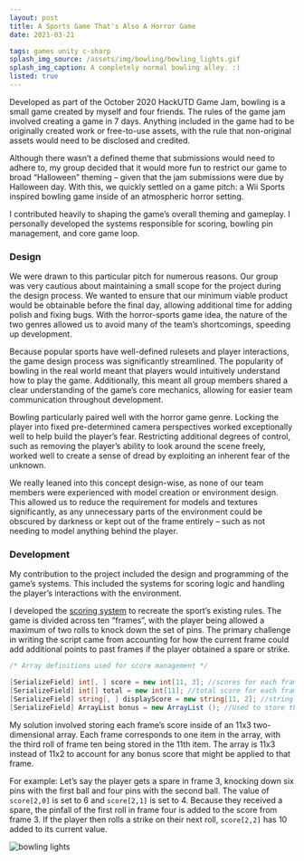 ```yaml
---
layout: post
title: A Sports Game That's Also A Horror Game
date: 2021-03-21

tags: games unity c-sharp
splash_img_source: /assets/img/bowling/bowling_lights.gif
splash_img_caption: A completely normal bowling alley. :)
listed: true
---
```


Developed as part of the October 2020 HackUTD Game Jam, bowling is a small game created by myself and four friends. The rules of the game jam involved creating a game in 7 days. Anything included in the game had to be originally created work or free-to-use assets, with the rule that non-original assets would need to be disclosed and credited.

Although there wasn’t a defined theme that submissions would need to adhere to, my group decided that it would more fun to restrict our game to broad “Halloween” theming – given that the jam submissions were due by Halloween day. With this, we quickly settled on a game pitch: a Wii Sports inspired bowling game inside of an atmospheric horror setting.

I contributed heavily to shaping the game’s overall theming and gameplay. I personally developed the systems responsible for scoring, bowling pin management, and core game loop. 

### Design
We were drawn to this particular pitch for numerous reasons. Our group was very cautious about maintaining a small scope for the project during the design process. We wanted to ensure that our minimum viable product would be obtainable before the final day, allowing additional time for adding polish and fixing bugs. With the horror-sports game idea, the nature of the two genres allowed us to avoid many of the team’s shortcomings, speeding up development.

Because popular sports have well-defined rulesets and player interactions, the game design process was significantly streamlined. The popularity of bowling in the real world meant that players would intuitively understand how to play the game. Additionally, this meant all group members shared a clear understanding of the game’s core mechanics, allowing for easier team communication throughout development.

Bowling particularly paired well with the horror game genre. Locking the player into fixed pre-determined camera perspectives worked exceptionally well to help build the player’s fear. Restricting additional degrees of control, such as removing the player’s ability to look around the scene freely, worked well to create a sense of dread by exploiting an inherent fear of the unknown.

We really leaned into this concept design-wise, as none of our team members were experienced with model creation or environment design. This allowed us to reduce the requirement for models and textures significantly, as any unnecessary parts of the environment could be obscured by darkness or kept out of the frame entirely – such as not needing to model anything behind the player.  

### Development
My contribution to the project included the design and programming of the game’s systems. This included the systems for scoring logic and handling the player’s interactions with the environment.

I developed the [scoring system](https://github.com/arsylvester/bowling./blob/master/Assets/Scripts/scoreMaster.cs) to recreate the sport’s existing rules. The game is divided across ten “frames”, with the player being allowed a maximum of two rolls to knock down the set of pins.  The primary challenge in writing the script came from accounting for how the current frame could add additional points to past frames if the player obtained a spare or strike.

```C#
/* Array definitions used for score management */

[SerializeField] int[, ] score = new int[11, 3]; //scores for each frame including bonus rolls
[SerializeField] int[] total = new int[11]; //total score for each frame. Used for dispay on HUD
[SerializeField] string[, ] displayScore = new string[11, 2]; //string representations of roll scores. Used for dispay on CRT
[SerializeField] ArrayList bonus = new ArrayList (); //Used to store the array indexes for bonus rolls
```

My solution involved storing each frame’s score inside of an 11x3 two-dimensional array. Each frame corresponds to one item in the array, with the third roll of frame ten being stored in the 11th item. The array is 11x3 instead of 11x2 to account for any bonus score that might be applied to that frame. 

For example: Let’s say the player gets a spare in frame 3, knocking down six pins with the first ball and four pins with the second ball. The value of `score[2,0]` is set to 6 and `score[2,1]` is set to 4. Because they received a spare, the pinfall of the first roll in frame four is added to the score from frame 3. If the player then rolls a strike on their next roll, `score[2,2]` has 10 added to its current value.


<img src="{{ site.url }}/assets/img/bowling/bowling_lights.gif" alt="bowling lights" style="">
